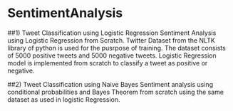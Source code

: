 # SentimentAnalysis
##1) Tweet Classification using Logistic Regression
Sentiment Analysis using Logistic Regression from Scratch.
Twitter Dataset from the NLTK library of python is used for the pusrpose of training.
The dataset consists of 5000 positive tweets and 5000 negative tweets.
Logistic Regression model is implemented from scratch to classify a tweet as positive or negative.

##2) Tweet Classification using Naive Bayes
Sentiment analysis using conditional probabilities and Bayes Theorem from scratch using the same dataset as used in logistic Regression.
